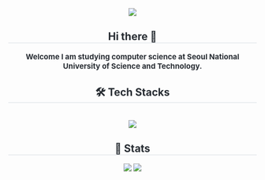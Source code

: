 <div align= "center">
    <img src="https://capsule-render.vercel.app/api?type=waving&color=0:93d2ce,100:d37ed0&height=240&text=Welcome&animation=&fontColor=ffffff&fontSize=70" />
    </div>
    <div align= "center"> 
    <h2 style="border-bottom: 1px solid #d8dee4; color: #282d33;"> Hi there 👋 </h2>  
    <div style="font-weight: 700; font-size: 15px; text-align: center; color: #282d33;"> Welcome I am studying computer science at Seoul National University of Science and Technology. </div> 
    </div>
    <div align= "center">
    <h2 style="border-bottom: 1px solid #d8dee4; color: #282d33;"> 🛠️ Tech Stacks </h2> <br> 
    <div style="margin: 0 auto; text-align: center;" align= "center"> <img src="https://img.shields.io/badge/Java-007396?style=for-the-badge&logo=Java&logoColor=white">
          </div>
    </div>
    <div align= "center"> 
    <h2 style="border-bottom: 1px solid #d8dee4; color: #282d33;"> 🏅 Stats </h2> <div align= "center"> <img src="https://github-readme-stats.vercel.app/api?username=sobogil&bg_color=60,fec8c8,b4c29e&title_color=623c77&text_color=623c77"
         /> <img src="https://github-readme-stats.vercel.app/api/top-langs/?username=sobogil&layout=compact&bg_color=60,fec8c8,b4c29e&title_color=623c77&text_color=623c77"
           /> </div> 
    </div>
    
